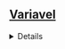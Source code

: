 ## <a href="https://github.com/Hidekithiago/Automacao/blob/master/README.md">Variavel</a> <br>
<details>
<details><summary><b>Substring</b></summary>
  
####  NuGet
  >
  
####  import
  >
     
####  Code
  > cnpjP = cnpjP + cnpjPagador.Substring(0,10);
  
</details>
</details>
